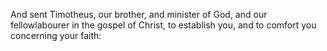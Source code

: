 And sent Timotheus, our brother, and minister of God, and our fellowlabourer in the gospel of Christ, to establish you, and to comfort you concerning your faith:
